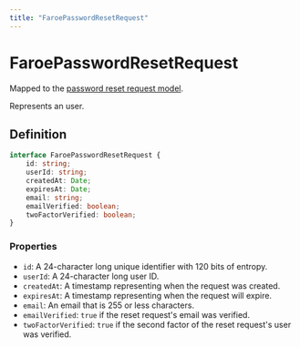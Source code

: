 ```yaml
---
title: "FaroePasswordResetRequest"
---
```


# FaroePasswordResetRequest

Mapped to the [password reset request model](/api-reference/rest/models/password-reset-request).

Represents an user.

## Definition

```ts
interface FaroePasswordResetRequest {
	id: string;
	userId: string;
	createdAt: Date;
	expiresAt: Date;
	email: string;
	emailVerified: boolean;
	twoFactorVerified: boolean;
}
```

### Properties

- `id`: A 24-character long unique identifier with 120 bits of entropy.
- `userId`: A 24-character long user ID.
- `createdAt`: A timestamp representing when the request was created.
- `expiresAt`: A timestamp representing when the request will expire.
- `email`: An email that is 255 or less characters.
- `emailVerified`: `true` if the reset request's email was verified.
- `twoFactorVerified`: `true` if the second factor of the reset request's user was verified.
